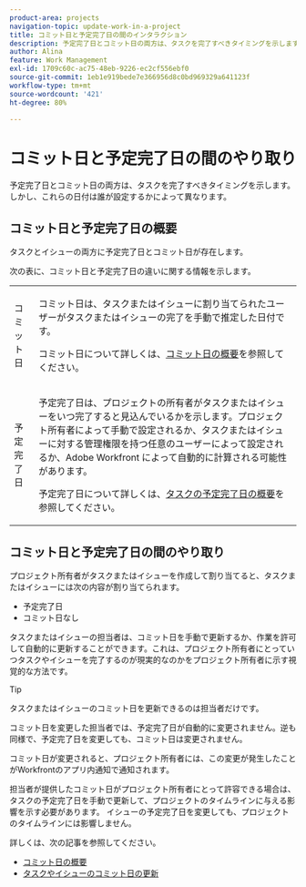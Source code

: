 ```yaml
---
product-area: projects
navigation-topic: update-work-in-a-project
title: コミット日と予定完了日の間のインタラクション
description: 予定完了日とコミット日の両方は、タスクを完了すべきタイミングを示します。しかし、これらの日付は誰が設定するかによって異なります。
author: Alina
feature: Work Management
exl-id: 1709c60c-ac75-48eb-9226-ec2cf556ebf0
source-git-commit: 1eb1e919bede7e366956d8c0bd969329a641123f
workflow-type: tm+mt
source-wordcount: '421'
ht-degree: 80%

---
```


# コミット日と予定完了日の間のやり取り

<!--
this article has mostly information that is repeated from the articles linked from here. I left it in here for searchability's sake.
-->

予定完了日とコミット日の両方は、タスクを完了すべきタイミングを示します。しかし、これらの日付は誰が設定するかによって異なります。

## コミット日と予定完了日の概要

タスクとイシューの両方に予定完了日とコミット日が存在します。

次の表に、コミット日と予定完了日の違いに関する情報を示します。

<table style="table-layout:auto"> 
 <col> 
 <col> 
 <tbody> 
  <tr> 
   <td role="rowheader">コミット日</td> 
   <td> <p>コミット日は、タスクまたはイシューに割り当てられたユーザーがタスクまたはイシューの完了を手動で推定した日付です。</p> <p>コミット日について詳しくは、<a href="../../../manage-work/projects/updating-work-in-a-project/overview-of-commit-dates.md" class="MCXref xref">コミット日の概要</a>を参照してください。</p> </td> 
  </tr> 
  <tr> 
   <td role="rowheader">予定完了日</td> 
   <td> <p>予定完了日は、プロジェクトの所有者がタスクまたはイシューをいつ完了すると見込んでいるかを示します。プロジェクト所有者によって手動で設定されるか、タスクまたはイシューに対する管理権限を持つ任意のユーザーによって設定されるか、Adobe Workfront によって自動的に計算される可能性があります。</p> <p>予定完了日について詳しくは、<a href="../../../manage-work/tasks/task-information/task-planned-completion-date.md" class="MCXref xref">タスクの予定完了日の概要</a>を参照してください。</p> </td> 
  </tr> 
 </tbody> 
</table>

## コミット日と予定完了日の間のやり取り

プロジェクト所有者がタスクまたはイシューを作成して割り当てると、タスクまたはイシューには次の内容が割り当てられます。

* 予定完了日
* コミット日なし

タスクまたはイシューの担当者は、コミット日を手動で更新するか、作業を許可して自動的に更新することができます。これは、プロジェクト所有者にとっていつタスクやイシューを完了するのが現実的なのかをプロジェクト所有者に示す視覚的な方法です。

>[!TIP]
>
>タスクまたはイシューのコミット日を更新できるのは担当者だけです。

コミット日を変更した担当者では、予定完了日が自動的に変更されません。逆も同様で、予定完了日を変更しても、コミット日は変更されません。

コミット日が変更されると、プロジェクト所有者には、この変更が発生したことがWorkfrontのアプリ内通知で通知されます。

担当者が提供したコミット日がプロジェクト所有者にとって許容できる場合は、タスクの予定完了日を手動で更新して、プロジェクトのタイムラインに与える影響を示す必要があります。 イシューの予定完了日を変更しても、プロジェクトのタイムラインには影響しません。

詳しくは、次の記事を参照してください。

* [コミット日の概要](../../../manage-work/projects/updating-work-in-a-project/overview-of-commit-dates.md)
* [タスクやイシューのコミット日の更新](../../../manage-work/projects/updating-work-in-a-project/update-commit-date-on-tasks-and-issues.md)
